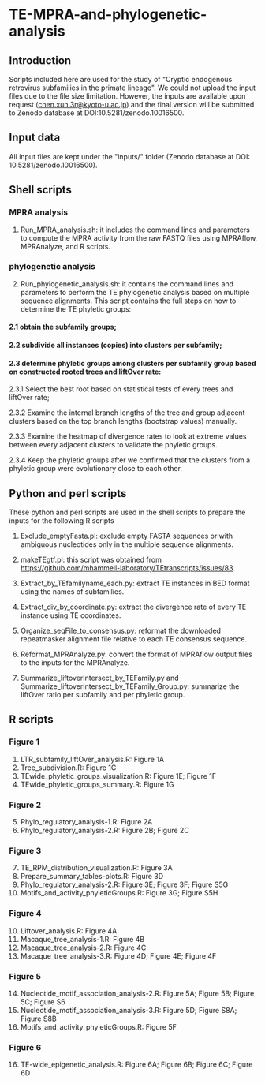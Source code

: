 # TE-MPRA-and-phylogenetic-analysis

## Introduction
Scripts included here are used for the study of "Cryptic endogenous retrovirus subfamilies in the primate lineage". We could not upload the input files due to the file size limitation. However, the inputs are available upon request (chen.xun.3r@kyoto-u.ac.jp) and the final version will be submitted to Zenodo database at DOI:10.5281/zenodo.10016500.

## Input data
All input files are kept under the "inputs/" folder (Zenodo database at DOI: 10.5281/zenodo.10016500).

## Shell scripts
### MPRA analysis
1) Run_MPRA_analysis.sh: it includes the command lines and parameters to compute the MPRA activity from the raw FASTQ files using MPRAflow, MPRAnalyze, and R scripts.

### phylogenetic analysis
2) Run_phylogenetic_analysis.sh: it contains the command lines and parameters to perform the TE phylogenetic analysis based on multiple sequence alignments. This script contains the full steps on how to determine the TE phyletic groups:

#### 2.1 obtain the subfamily groups;
   
#### 2.2 subdivide all instances (copies) into clusters per subfamily;

#### 2.3 determine phyletic groups among clusters per subfamily group based on constructed rooted trees and liftOver rate:
   
   2.3.1 Select the best root based on statistical tests of every trees and liftOver rate;
   
   2.3.2 Examine the internal branch lengths of the tree and group adjacent clusters based on the top branch lengths (bootstrap values) manually. 
   
   2.3.3 Examine the heatmap of divergence rates to look at extreme values between every adjacent clusters to validate the phyletic groups. 
   
   2.3.4 Keep the phyletic groups after we confirmed that the clusters from a phyletic group were evolutionary close to each other.

## Python and perl scripts
These python and perl scripts are used in the shell scripts to prepare the inputs for the following R scripts

   1. Exclude_emptyFasta.pl: exclude empty FASTA sequences or with ambiguous nucleotides only in the multiple sequence alignments.

   2. makeTEgtf.pl: this script was obtained from https://github.com/mhammell-laboratory/TEtranscripts/issues/83.

   3. Extract_by_TEfamilyname_each.py: extract TE instances in BED format using the names of subfamilies.

   4. Extract_div_by_coordinate.py: extract the divergence rate of every TE instance using TE coordinates.

   5. Organize_seqFile_to_consensus.py: reformat the downloaded repeatmasker alignment file relative to each TE consensus sequence.

   6. Reformat_MPRAnalyze.py: convert the format of MPRAflow output files to the inputs for the MPRAnalyze.

   7. Summarize_liftoverIntersect_by_TEFamily.py and Summarize_liftoverIntersect_by_TEFamily_Group.py: summarize the liftOver ratio per subfamily and per phyletic group.

## R scripts
### Figure 1
   1. LTR_subfamily_liftOver_analysis.R: Figure 1A
   2. Tree_subdivision.R: Figure 1C
   3. TEwide_phyletic_groups_visualization.R: Figure 1E; Figure 1F
   4. TEwide_phyletic_groups_summary.R: Figure 1G

### Figure 2
   5. Phylo_regulatory_analysis-1.R: Figure 2A
   6. Phylo_regulatory_analysis-2.R: Figure 2B; Figure 2C
     
### Figure 3
   7. TE_RPM_distribution_visualization.R: Figure 3A
   8. Prepare_summary_tables-plots.R: Figure 3D
   6. Phylo_regulatory_analysis-2.R: Figure 3E; Figure 3F; Figure S5G
   9. Motifs_and_activity_phyleticGroups.R: Figure 3G; Figure S5H

### Figure 4
   10. Liftover_analysis.R: Figure 4A
   11. Macaque_tree_analysis-1.R: Figure 4B
   12. Macaque_tree_analysis-2.R: Figure 4C
   13. Macaque_tree_analysis-3.R: Figure 4D; Figure 4E; Figure 4F

### Figure 5
   14. Nucleotide_motif_association_analysis-2.R: Figure 5A; Figure 5B; Figure 5C; Figure S6
   15. Nucleotide_motif_association_analysis-3.R: Figure 5D; Figure S8A; Figure S8B
   9. Motifs_and_activity_phyleticGroups.R: Figure 5F

### Figure 6
   16. TE-wide_epigenetic_analysis.R: Figure 6A; Figure 6B; Figure 6C; Figure 6D




